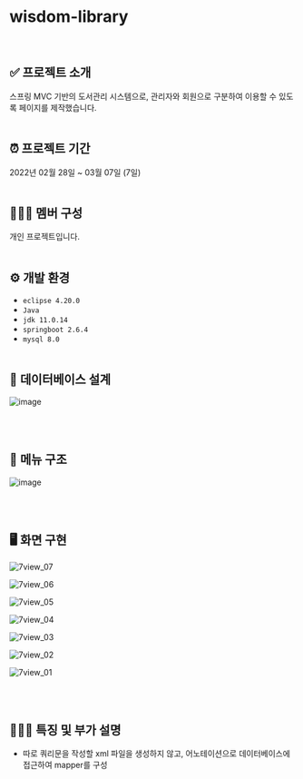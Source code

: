 # wisdom-library
<br />

## ✅ 프로젝트 소개
  스프링 MVC 기반의 도서관리 시스템으로, 관리자와 회원으로 구분하여 이용할 수 있도록 페이지를 제작했습니다.
<br /><br />

## ⏰ 프로젝트 기간
  2022년 02월 28일 ~ 03월 07일 (7일)
<br /><br />

## 🧑‍🤝‍🧑 멤버 구성
  개인 프로젝트입니다.
<br /><br />

## ⚙ 개발 환경
  - `eclipse 4.20.0 `
  - `Java`
  - `jdk 11.0.14`
  - `springboot 2.6.4`
  - `mysql 8.0`
<br /><br />

## 🧩 데이터베이스 설계
![image](https://github.com/bananashow/wisdom-library/assets/85798544/1d0ce447-cfcb-4be6-b4c7-570c5428f303)

  
<br /><br />

## 📌 메뉴 구조
![image](https://github.com/bananashow/wisdom-library/assets/85798544/127ed72d-3c15-4209-b491-82d298e15ba2)

<br /><br />

## 🖥️ 화면 구현
![7view_07](https://github.com/bananashow/wisdom-library/assets/85798544/02d4f4f6-186f-43b5-aa0d-c1b15c2a978f)

![7view_06](https://github.com/bananashow/wisdom-library/assets/85798544/4b3d30c8-bae7-4dd5-986f-646de3ab7f36)

![7view_05](https://github.com/bananashow/wisdom-library/assets/85798544/af38bdae-2ca3-423e-9fd3-a21f5f8b3a44)

![7view_04](https://github.com/bananashow/wisdom-library/assets/85798544/d7100fc8-351f-49de-b734-999220c3d9c6)

![7view_03](https://github.com/bananashow/wisdom-library/assets/85798544/408faf3c-c910-4169-bb21-64dfa7c3651c)

![7view_02](https://github.com/bananashow/wisdom-library/assets/85798544/ca8d4d03-170f-4ebe-9ab0-584681081536)

![7view_01](https://github.com/bananashow/wisdom-library/assets/85798544/e71dce16-f6e8-450e-9285-5097605ae067)


<br /><br />

## 👩🏻‍💻 특징 및 부가 설명
  - 따로 쿼리문을 작성할 xml 파일을 생성하지 않고, 어노테이션으로 데이터베이스에 접근하여 mapper를 구성
<br /><br />



